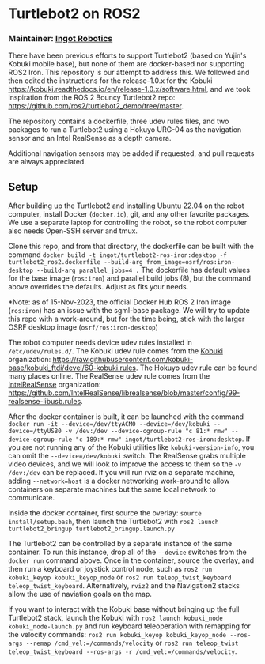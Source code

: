 # Turtlebot2 on ROS2

### Maintainer: [Ingot Robotics](https://ingotrobotics.com)

There have been previous efforts to support Turtlebot2 (based on Yujin's Kobuki mobile base), but none of them are docker-based nor supporting ROS2 Iron. This repository is our attempt to address this. We followed and then edited the instructions for the release-1.0.x for the Kobuki <https://kobuki.readthedocs.io/en/release-1.0.x/software.html>, and we took inspiration from the ROS 2 Bouncy Turtlebot2 repo: <https://github.com/ros2/turtlebot2_demo/tree/master>.

The repository contains a dockerfile, three udev rules files, and two packages to run a Turtlebot2 using a Hokuyo URG-04 as the navigation sensor and an Intel RealSense as a depth camera.

Additional navigation sensors may be added if requested, and pull requests are always appreciated.


## Setup

After building up the Turtlebot2 and installing Ubuntu 22.04 on the robot computer, install Docker (`docker.io`), git, and any other favorite packages. We use a separate laptop for controlling the robot, so the robot computer also needs Open-SSH server and tmux.

Clone this repo, and from that directory, the dockerfile can be built with the command
`docker build -t ingot/turtlebot2-ros-iron:desktop -f turtlebot2_ros2.dockerfile --build-arg from_image=osrf/ros:iron-desktop --build-arg parallel_jobs=4 .`
The dockerfile has default values for the base image (`ros:iron`) and parallel build jobs (8), but the command above overrides the defaults. Adjust as fits your needs.

*Note: as of 15-Nov-2023, the official Docker Hub ROS 2 Iron image (`ros:iron`) has an issue with the sgml-base package. We will try to update this repo with a work-around, but for the time being, stick with the larger OSRF desktop image (`osrf/ros:iron-desktop`)

The robot computer needs device udev rules installed in `/etc/udev/rules.d/`. The Kobuki udev rule comes from the [Kobuki](https://github.com/kobuki-base) organization: <https://raw.githubusercontent.com/kobuki-base/kobuki_ftdi/devel/60-kobuki.rules>. The Hokuyo udev rule can be found many places online. The RealSense udev rule comes from the [IntelRealSense](https://github.com/IntelRealSense) organization: <https://github.com/IntelRealSense/librealsense/blob/master/config/99-realsense-libusb.rules>.

After the docker container is built, it can be launched with the command
`docker run -it --device=/dev/ttyACM0 --device=/dev/kobuki --device=/ttyUSB0 -v /dev:/dev --device-cgroup-rule "c 81:* rmw" --device-cgroup-rule "c 189:* rmw" ingot/turtlebot2-ros-iron:desktop`.
If you are not running any of the Kobuki utilities like `kobuki-version-info`, you can omit the `--device=/dev/kobuki` switch. The RealSense grabs multiple video devices, and we will look to improve the access to them so the `-v /dev:/dev` can be replaced.
If you will run rviz on a separate machine, adding `--network=host` is a docker networking work-around to allow containers on separate machines but the same local network to communicate.

Inside the docker container, first source the overlay: `source install/setup.bash`, then launch the Turtlebot2 with `ros2 launch turtlebot2_bringup turtlebot2_bringup.launch.py`

The Turtlebot2 can be controlled by a separate instance of the same container. To run this instance, drop all of the `--device` switches from the `docker run` command above. Once in the container, source the overlay, and then run a keyboard or joystick control node, such as `ros2 run kobuki_keyop kobuki_keyop_node` or `ros2 run teleop_twist_keyboard teleop_twist_keyboard`. Alternatively, `rviz2` and the Navigation2 stacks allow the use of naviation goals on the map.

If you want to interact with the Kobuki base without bringing up the full Turtlebot2 stack, launch the Kobuki with `ros2 launch kobuki_node kobuki_node-launch.py` and run keyboard teleoperation with remapping for the velocity commands:
`ros2 run kobuki_keyop kobuki_keyop_node --ros-args --remap /cmd_vel:=/commands/velocity` or `ros2 run teleop_twist teleop_twist_keyboard --ros-args -r /cmd_vel:=/commands/velocity`.
